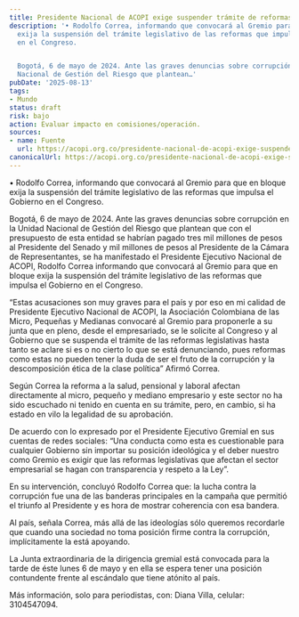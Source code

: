 ```yaml
---
title: Presidente Nacional de ACOPI exige suspender trámite de reformas
description: '• Rodolfo Correa, informando que convocará al Gremio para que en bloque
  exija la suspensión del trámite legislativo de las reformas que impulsa el Gobierno
  en el Congreso.


  Bogotá, 6 de mayo de 2024. Ante las graves denuncias sobre corrupción en la Unidad
  Nacional de Gestión del Riesgo que plantean…'
pubDate: '2025-08-13'
tags:
- Mundo
status: draft
risk: bajo
action: Evaluar impacto en comisiones/operación.
sources:
- name: Fuente
  url: https://acopi.org.co/presidente-nacional-de-acopi-exige-suspender-tramite-de-reformas-en-el-congreso-debido-a-escandalos-de-corrupcion/
canonicalUrl: https://acopi.org.co/presidente-nacional-de-acopi-exige-suspender-tramite-de-reformas-en-el-congreso-debido-a-escandalos-de-corrupcion/
---
```

• Rodolfo Correa, informando que convocará al Gremio para que en bloque exija la suspensión del trámite legislativo de las reformas que impulsa el Gobierno en el Congreso.

Bogotá, 6 de mayo de 2024. Ante las graves denuncias sobre corrupción en la Unidad Nacional de Gestión del Riesgo que plantean que con el presupuesto de esta entidad se habrían pagado tres mil millones de pesos al Presidente del Senado y mil millones de pesos al Presidente de la Cámara de Representantes, se ha manifestado el Presidente Ejecutivo Nacional de ACOPI, Rodolfo Correa informando que convocará al Gremio para que en bloque exija la suspensión del trámite legislativo de las reformas que impulsa el Gobierno en el Congreso.

“Estas acusaciones son muy graves para el país y por eso en mi calidad de Presidente Ejecutivo Nacional de ACOPI, la Asociación Colombiana de las Micro, Pequeñas y Medianas convocaré al Gremio para proponerle a su junta que en pleno, desde el empresariado, se le solicite al Congreso y al Gobierno que se suspenda el trámite de las reformas legislativas hasta tanto se aclare si es o no cierto lo que se está denunciando, pues reformas como estas no pueden tener la duda de ser el fruto de la corrupción y la descomposición ética de la clase política” Afirmó Correa.

Según Correa la reforma a la salud, pensional y laboral afectan directamente al micro, pequeño y mediano empresario y este sector no ha sido escuchado ni tenido en cuenta en su trámite, pero, en cambio, si ha estado en vilo la legalidad de su aprobación.

De acuerdo con lo expresado por el Presidente Ejecutivo Gremial en sus cuentas de redes sociales: “Una conducta como esta es cuestionable para cualquier Gobierno sin importar su posición ideológica y el deber nuestro como Gremio es exigir que las reformas legislativas que afectan el sector empresarial se hagan con transparencia y respeto a la Ley”.

En su intervención, concluyó Rodolfo Correa que: la lucha contra la corrupción fue una de las banderas principales en la campaña que permitió el triunfo al Presidente y es hora de mostrar coherencia con esa bandera.

Al país, señala Correa, más allá de las ideologías sólo queremos recordarle que cuando una sociedad no toma posición firme contra la corrupción, implícitamente la está apoyando.

La Junta extraordinaria de la dirigencia gremial está convocada para la tarde de éste lunes 6 de mayo y en ella se espera tener una posición contundente frente al escándalo que tiene atónito al país.

Más información, solo para periodistas, con: Diana Villa, celular: 3104547094.